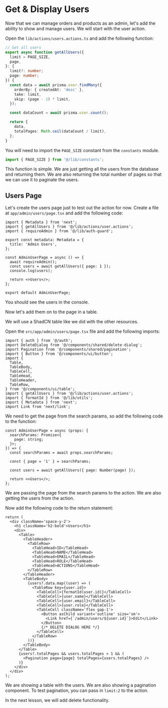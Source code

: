 # Get & Display Users

Now that we can manage orders and products as an admin, let's add the ability to show and manage users. We will start with the user action.

Open the `lib/actions/users.actions.ts` and add the following function:

```ts
// Get all users
export async function getAllUsers({
  limit = PAGE_SIZE,
  page,
}: {
  limit?: number;
  page: number;
}) {
  const data = await prisma.user.findMany({
    orderBy: { createdAt: 'desc' },
    take: limit,
    skip: (page - 1) * limit,
  });

  const dataCount = await prisma.user.count();

  return {
    data,
    totalPages: Math.ceil(dataCount / limit),
  };
}
```

You will need to import the `PAGE_SIZE` constant from the `constants` module.

```ts
import { PAGE_SIZE } from '@/lib/constants';
```

This function is simple. We are just getting all the users from the database and returning them. We are also returning the total number of pages so that we can use it to paginate the users.

## Users Page

Let's create the users page just to test out the action for now. Create a file at `app/admin/users/page.tsx` and add the following code:

```tsx
import { Metadata } from 'next';
import { getAllUsers } from '@/lib/actions/user.actions';
import { requireAdmin } from '@/lib/auth-guard';

export const metadata: Metadata = {
  title: 'Admin Users',
};

const AdminUserPage = async () => {
  await requireAdmin();
  const users = await getAllUsers({ page: 1 });
  console.log(users);

  return <>Users</>;
};

export default AdminUserPage;
```

You should see the users in the console.

Now let's add them on to the page in a table.

We will use a ShadCN table like we did with the other resources.

Open the `src/app/admin/users/page.tsx` file and add the following imports:

```tsx
import { auth } from '@/auth';
import DeleteDialog from '@/components/shared/delete-dialog';
import Pagination from '@/components/shared/pagination';
import { Button } from '@/components/ui/button';
import {
  Table,
  TableBody,
  TableCell,
  TableHead,
  TableHeader,
  TableRow,
} from '@/components/ui/table';
import { getAllUsers } from '@/lib/actions/user.actions';
import { formatId } from '@/lib/utils';
import { Metadata } from 'next';
import Link from 'next/link';
```

We need to get the page from the search params, so add the following code to the function:

```tsx
const AdminUserPage = async (props: {
  searchParams: Promise<{
    page: string;
  }>;
}) => {
  const searchParams = await props.searchParams;

  const { page = '1' } = searchParams;

  const users = await getAllUsers({ page: Number(page) });

  return <>Users</>;
};
```

We are passing the page from the search params to the action. We are also getting the users from the action.

Now add the following code to the return statement:

```tsx
return (
  <div className='space-y-2'>
    <h1 className='h2-bold'>Users</h1>
    <div>
      <Table>
        <TableHeader>
          <TableRow>
            <TableHead>ID</TableHead>
            <TableHead>NAME</TableHead>
            <TableHead>EMAIL</TableHead>
            <TableHead>ROLE</TableHead>
            <TableHead>ACTIONS</TableHead>
          </TableRow>
        </TableHeader>
        <TableBody>
          {users?.data.map((user) => (
            <TableRow key={user.id}>
              <TableCell>{formatId(user.id)}</TableCell>
              <TableCell>{user.name}</TableCell>
              <TableCell>{user.email}</TableCell>
              <TableCell>{user.role}</TableCell>
              <TableCell className='flex gap-1'>
                <Button asChild variant='outline' size='sm'>
                  <Link href={`/admin/users/${user.id}`}>Edit</Link>
                </Button>
                {/* DELETE DIALOG HERE */}
              </TableCell>
            </TableRow>
          ))}
        </TableBody>
      </Table>
      {users?.totalPages && users.totalPages > 1 && (
        <Pagination page={page} totalPages={users.totalPages} />
      )}
    </div>
  </div>
);
```

We are showing a table with the users. We are also showing a pagination component. To test pagination, you can pass in `limit:2` to the action.

In the next lesson, we will add delete functionality.
